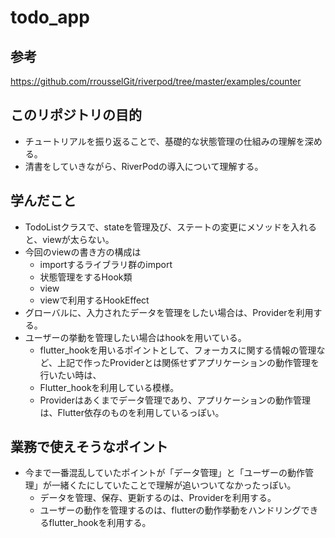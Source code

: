 # todo_app

## 参考
https://github.com/rrousselGit/riverpod/tree/master/examples/counter

## このリポジトリの目的
- チュートリアルを振り返ることで、基礎的な状態管理の仕組みの理解を深める。
- 清書をしていきながら、RiverPodの導入について理解する。


## 学んだこと
- TodoListクラスで、stateを管理及び、ステートの変更にメソッドを入れると、viewが太らない。
- 今回のviewの書き方の構成は
  - importするライブラリ群のimport
  - 状態管理をするHook類
  - view
  - viewで利用するHookEffect
- グローバルに、入力されたデータを管理をしたい場合は、Providerを利用する。
- ユーザーの挙動を管理したい場合はhookを用いている。
  - flutter_hookを用いるポイントとして、フォーカスに関する情報の管理など、上記で作ったProviderとは関係せずアプリケーションの動作管理を行いたい時は、
  - Flutter_hookを利用している模様。
  - Providerはあくまでデータ管理であり、アプリケーションの動作管理は、Flutter依存のものを利用しているっぽい。

## 業務で使えそうなポイント
- 今まで一番混乱していたポイントが「データ管理」と「ユーザーの動作管理」が一緒くたにしていたことで理解が追いついてなかったっぽい。
  - データを管理、保存、更新するのは、Providerを利用する。
  - ユーザーの動作を管理するのは、flutterの動作挙動をハンドリングできるflutter_hookを利用する。

